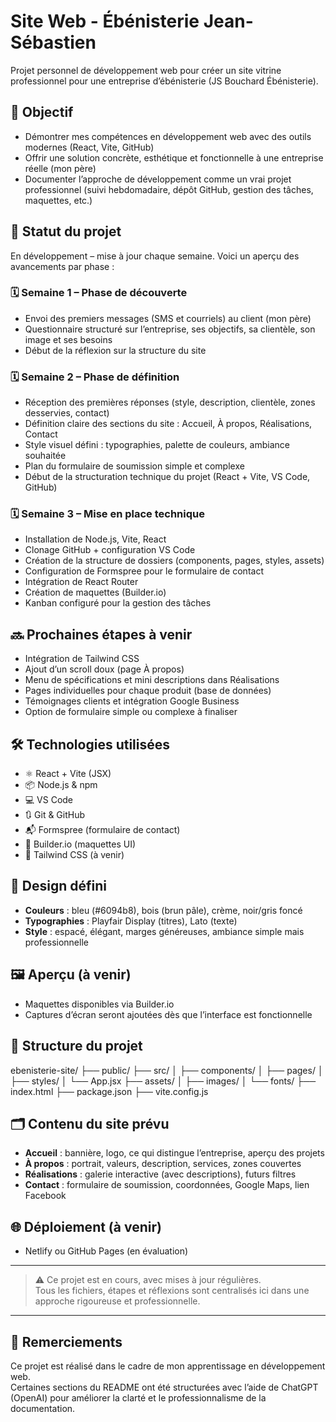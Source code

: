 # Site Web - Ébénisterie Jean-Sébastien

Projet personnel de développement web pour créer un site vitrine professionnel pour une entreprise d’ébénisterie (JS Bouchard Ébénisterie).

## 📌 Objectif

- Démontrer mes compétences en développement web avec des outils modernes (React, Vite, GitHub)
- Offrir une solution concrète, esthétique et fonctionnelle à une entreprise réelle (mon père)
- Documenter l’approche de développement comme un vrai projet professionnel (suivi hebdomadaire, dépôt GitHub, gestion des tâches, maquettes, etc.)

## 🚧 Statut du projet

En développement – mise à jour chaque semaine. Voici un aperçu des avancements par phase :

### 🗓️ Semaine 1 – Phase de découverte
- Envoi des premiers messages (SMS et courriels) au client (mon père)
- Questionnaire structuré sur l’entreprise, ses objectifs, sa clientèle, son image et ses besoins
- Début de la réflexion sur la structure du site

### 🗓️ Semaine 2 – Phase de définition
- Réception des premières réponses (style, description, clientèle, zones desservies, contact)
- Définition claire des sections du site : Accueil, À propos, Réalisations, Contact
- Style visuel défini : typographies, palette de couleurs, ambiance souhaitée
- Plan du formulaire de soumission simple et complexe
- Début de la structuration technique du projet (React + Vite, VS Code, GitHub)

### 🗓️ Semaine 3 – Mise en place technique
- Installation de Node.js, Vite, React
- Clonage GitHub + configuration VS Code
- Création de la structure de dossiers (components, pages, styles, assets)
- Configuration de Formspree pour le formulaire de contact
- Intégration de React Router
- Création de maquettes (Builder.io)
- Kanban configuré pour la gestion des tâches

## 🔜 Prochaines étapes à venir

- Intégration de Tailwind CSS
- Ajout d’un scroll doux (page À propos)
- Menu de spécifications et mini descriptions dans Réalisations
- Pages individuelles pour chaque produit (base de données)
- Témoignages clients et intégration Google Business
- Option de formulaire simple ou complexe à finaliser

## 🛠️ Technologies utilisées

- ⚛️ React + Vite (JSX)
- 📦 Node.js & npm
- 💻 VS Code
- 🔃 Git & GitHub
- 📬 Formspree (formulaire de contact)
- 🎨 Builder.io (maquettes UI)
- 💅 Tailwind CSS (à venir)

## 🎨 Design défini

- **Couleurs** : bleu (#6094b8), bois (brun pâle), crème, noir/gris foncé
- **Typographies** : Playfair Display (titres), Lato (texte)
- **Style** : espacé, élégant, marges généreuses, ambiance simple mais professionnelle

## 🖼️ Aperçu (à venir)

- Maquettes disponibles via Builder.io
- Captures d’écran seront ajoutées dès que l’interface est fonctionnelle

## 📁 Structure du projet

ebenisterie-site/
├── public/
├── src/
│ ├── components/
│ ├── pages/
│ ├── styles/
│ └── App.jsx
├── assets/
│ ├── images/
│ └── fonts/
├── index.html
├── package.json
├── vite.config.js


## 🗂️ Contenu du site prévu

- **Accueil** : bannière, logo, ce qui distingue l’entreprise, aperçu des projets
- **À propos** : portrait, valeurs, description, services, zones couvertes
- **Réalisations** : galerie interactive (avec descriptions), futurs filtres
- **Contact** : formulaire de soumission, coordonnées, Google Maps, lien Facebook

## 🌐 Déploiement (à venir)

- Netlify ou GitHub Pages (en évaluation)

---

> ⚠️ Ce projet est en cours, avec mises à jour régulières.  
> Tous les fichiers, étapes et réflexions sont centralisés ici dans une approche rigoureuse et professionnelle.

---

## 📝 Remerciements

Ce projet est réalisé dans le cadre de mon apprentissage en développement web.  
Certaines sections du README ont été structurées avec l’aide de ChatGPT (OpenAI) pour améliorer la clarté et le professionnalisme de la documentation.
